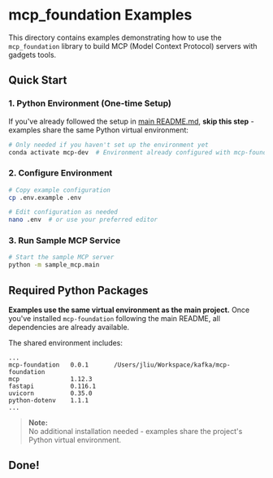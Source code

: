 # mcp_foundation Examples

This directory contains examples demonstrating how to use the `mcp_foundation` library to build MCP (Model Context Protocol) servers with gadgets tools.

## Quick Start

### 1. Python Environment (One-time Setup)

If you've already followed the setup in [main README.md](../README.md), **skip this step** - examples share the same Python virtual environment:

```bash
# Only needed if you haven't set up the environment yet
conda activate mcp-dev  # Environment already configured with mcp-foundation
```

### 2. Configure Environment

```bash
# Copy example configuration
cp .env.example .env

# Edit configuration as needed
nano .env  # or use your preferred editor
```

### 3. Run Sample MCP Service

```bash
# Start the sample MCP server
python -m sample_mcp.main
```

## Required Python Packages

**Examples use the same virtual environment as the main project.** Once you've installed `mcp-foundation` following the main README, all dependencies are already available.

The shared environment includes:

```
...
mcp-foundation   0.0.1       /Users/jliu/Workspace/kafka/mcp-foundation
mcp              1.12.3
fastapi          0.116.1
uvicorn          0.35.0
python-dotenv    1.1.1
... 
```

> **Note:**  
> No additional installation needed - examples share the project's Python virtual environment.

## Done!
